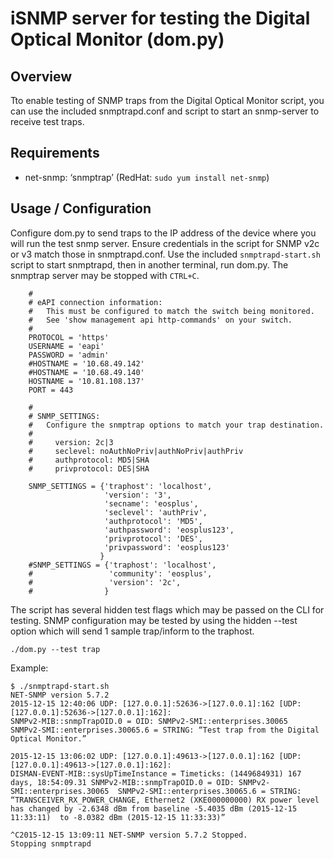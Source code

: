 
# iSNMP server for testing the Digital Optical Monitor (dom.py)

## Overview

Tto enable testing of SNMP traps from the Digital Optical Monitor script, you
can use the included snmptrapd.conf and script to start an snmp-server to
receive test traps.

## Requirements

- net-snmp: ‘snmptrap’ (RedHat: `sudo yum install net-snmp`)

## Usage / Configuration

Configure dom.py to send traps to the IP address of the device where you will
run the test snmp server.  Ensure credentials in the script for SNMP v2c or v3
match those in snmptrapd.conf.   Use the included `snmptrapd-start.sh` script
to start snmptrapd, then in another terminal, run dom.py.  The snmptrap server
may be stopped with `CTRL+C`.

```
    #
    # eAPI connection information:
    #   This must be configured to match the switch being monitored.
    #   See 'show management api http-commands' on your switch.
    #
    PROTOCOL = 'https'
    USERNAME = 'eapi'
    PASSWORD = 'admin'
    #HOSTNAME = '10.68.49.142'
    #HOSTNAME = '10.68.49.140'
    HOSTNAME = '10.81.108.137'
    PORT = 443

    #
    # SNMP_SETTINGS:
    #   Configure the snmptrap options to match your trap destination.
    #
    #     version: 2c|3
    #     seclevel: noAuthNoPriv|authNoPriv|authPriv
    #     authprotocol: MD5|SHA
    #     privprotocol: DES|SHA

    SNMP_SETTINGS = {'traphost': 'localhost',
                     'version': '3',
                     'secname': 'eosplus',
                     'seclevel': 'authPriv',
                     'authprotocol': 'MD5',
                     'authpassword': 'eosplus123',
                     'privprotocol': 'DES',
                     'privpassword': 'eosplus123'
                    }
    #SNMP_SETTINGS = {'traphost': 'localhost',
    #                 'community': 'eosplus',
    #                 'version': '2c',
    #                }
```

The script has several hidden test flags which may be passed on the CLI for
testing. SNMP configuration may be tested by using the hidden --test option
which will send 1 sample trap/inform to the traphost.

```
./dom.py --test trap
```

Example:
```
$ ./snmptrapd-start.sh
NET-SNMP version 5.7.2
2015-12-15 12:40:06 UDP: [127.0.0.1]:52636->[127.0.0.1]:162 [UDP: [127.0.0.1]:52636->[127.0.0.1]:162]:
SNMPv2-MIB::snmpTrapOID.0 = OID: SNMPv2-SMI::enterprises.30065  SNMPv2-SMI::enterprises.30065.6 = STRING: “Test trap from the Digital Optical Monitor.”

2015-12-15 13:06:02 UDP: [127.0.0.1]:49613->[127.0.0.1]:162 [UDP: [127.0.0.1]:49613->[127.0.0.1]:162]:
DISMAN-EVENT-MIB::sysUpTimeInstance = Timeticks: (1449684931) 167 days, 18:54:09.31 SNMPv2-MIB::snmpTrapOID.0 = OID: SNMPv2-SMI::enterprises.30065  SNMPv2-SMI::enterprises.30065.6 = STRING: “TRANSCEIVER_RX_POWER_CHANGE, Ethernet2 (XKE000000000) RX power level has changed by -2.6348 dBm from baseline -5.4035 dBm (2015-12-15 11:33:11)  to -8.0382 dBm (2015-12-15 11:33:33)”

^C2015-12-15 13:09:11 NET-SNMP version 5.7.2 Stopped.
Stopping snmptrapd
```
